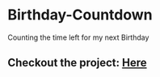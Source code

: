 # Birthday-Countdown
Counting the time left for my next Birthday


<h2>Checkout the project: <a href="https://github.com/Naman-Mittal1/Birthday-Countdown/tree/master">Here</a>  </h2>
